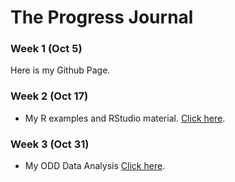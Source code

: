 # The Progress Journal

### Week 1 (Oct 5)
Here is my Github Page.

### Week 2 (Oct 17)
+ My R examples and RStudio material. 
[Click here](Assignment1.html).

### Week 3 (Oct 31)
+ My ODD Data Analysis
[Click here](Assignment2.html).